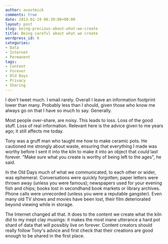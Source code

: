 ```yaml
---
author: avastmick
comments: true
date: 2013-02-19 06:39:08+00:00
layout: post
slug: being-precious-about-what-we-create
title: Being careful about what we create
wordpress_id: 6
categories:
- Data
- Internet
- Permanent
tags:
- Content
- Forever
- Old Days
- Privacy
- Sharing
---
```


I don't tweet much. I email rarely. Overall I leave an information footprint lower than many. Probably less than I should, given those who know me always go on that I have so much to say. Generally.

Most people over-share, are noisy. This leads to loss. Loss of the good stuff. Loss of real information. Relevant here is the advice given to me years ago; it still affects me today.

Tony was a gruff man who taught me how to make ceramic pots. He cautioned me strongly about waste, ensuring that everything I made was worthy before I sent it into the kiln to make it into an object that _could_ last forever. "Make sure what you create is worthy of being left to the ages", he said.

In the Old Days much of what we communicated, to each other or wider, was ephemeral. Conversations were quickly forgotten; paper letters were thrown away (unless you were famous); newspapers used for your evening fish and chips; books lost in secondhand book markets or library archives. Phone calls were unrecorded (unless you were a reputable gangster). Even many old TV shows and movies have been lost, their film deteriorated beyond viewing while in storage.

The Internet changed all that. It does to the content we create what the kiln did to my inept clay musings: it makes the most inane utterance a hard pot shard of data that will possibly live on forever. Content creators should really follow Tony's advice and first check that their creations are good enough to be shared in the first place.
